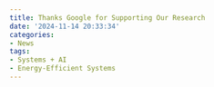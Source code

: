 ```yaml
---
title: Thanks Google for Supporting Our Research
date: '2024-11-14 20:33:34'
categories:
- News
tags:
- Systems + AI
- Energy-Efficient Systems
---
```

